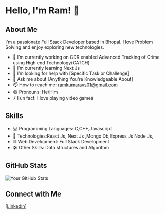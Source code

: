 # Hello, I'm Ram! 👋

## About Me

I'm a passionate Full Stack Developer based in Bhopal. I love Problem Solving and enjoy exploring new technologies.

- 🔭 I’m currently working on CDR enabled Advanced Tracking of Crime using High end Technology(CATCH)
- 🌱 I’m currently learning Next Js
- 🤔 I’m looking for help with [Specific Task or Challenge]
- 💬 Ask me about [Anything You're Knowledgeable About]
- 📫 How to reach me: ramkumaravs01@gmail.com
- 😄 Pronouns: He/Him
- ⚡ Fun fact: I love playing video games

## Skills

- 💻 Programming Languages: C,C++,Javascript
- 🚀 Technologies:React Js, Next Js ,Mongo Db,Express Js Node Js,
- 🌐 Web Development: Full Stack Development
- 🛠️ Other Skills: Data structures and Algorithm

## GitHub Stats

![Your GitHub Stats](https://github-readme-stats.vercel.app/api?username=YourUsername&show_icons=true&hide=contribs,prs)



## Connect with Me

[[LinkedIn](https://www.linkedin.com/in/ram-kumar-verma-926a25229/)]




